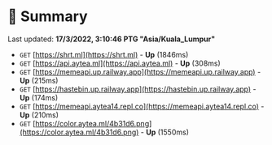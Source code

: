 # 📖 Summary
Last updated: **17/3/2022, 3:10:46 PTG "Asia/Kuala_Lumpur"**

- `GET` [https://shrt.ml](https://shrt.ml) - **Up** (1846ms)
- `GET` [https://api.aytea.ml](https://api.aytea.ml) - **Up** (308ms)
- `GET` [https://memeapi.up.railway.app](https://memeapi.up.railway.app) - **Up** (215ms)
- `GET` [https://hastebin.up.railway.app](https://hastebin.up.railway.app) - **Up** (174ms)
- `GET` [https://memeapi.aytea14.repl.co](https://memeapi.aytea14.repl.co) - **Up** (210ms)
- `GET` [https://color.aytea.ml/4b31d6.png](https://color.aytea.ml/4b31d6.png) - **Up** (1550ms)
